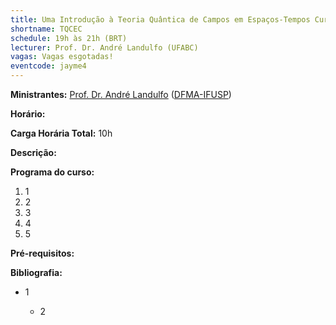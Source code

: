 ```yaml
---
title: Uma Introdução à Teoria Quântica de Campos em Espaços-Tempos Curvos
shortname: TQCEC
schedule: 19h às 21h (BRT)
lecturer: Prof. Dr. André Landulfo (UFABC)
vagas: Vagas esgotadas!
eventcode: jayme4
---
```


**Ministrantes:** [Prof. Dr. André Landulfo](http://lattes.cnpq.br/2705752886744456) ([DFMA-IFUSP](https://www.ufabc.edu.br/))

**Horário:** 

**Carga Horária Total:** 10h

**Descrição:** 

**Programa do curso:**
<div style="text-align: justify">
 <ol>
  <li>1</li>
  <li>2</li>
  <li>3</li>
  <li>4</li>
  <li>5</li>
 </ol>
</div>

**Pré-requisitos:**  

**Bibliografia:**


<div style="text-align: justify">
 <ul>
  <li>1</li>
  <ul>
   <li>2</li>
  </ul>
 </ul>
</div>
